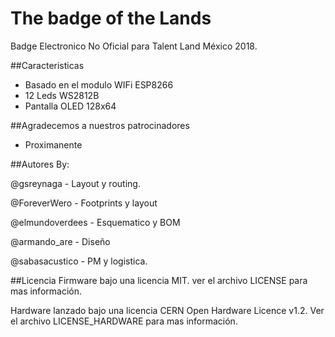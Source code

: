 # The badge of the Lands
Badge Electronico No Oficial para Talent Land México 2018.

##Caracteristicas

- Basado en el modulo WIFi ESP8266
- 12 Leds WS2812B
- Pantalla OLED 128x64

##Agradecemos a nuestros patrocinadores
- Proximanente
 
##Autores
By:

@gsreynaga      - Layout y routing.

@ForeverWero    - Footprints y layout

@elmundoverdees - Esquematico y BOM

@armando_are    - Diseño

@sabasacustico  - PM y logistica.
 
##Licencia
Firmware bajo una licencia MIT. ver el archivo LICENSE para mas información.

Hardware lanzado bajo una licencia CERN Open Hardware Licence v1.2. Ver el archivo LICENSE_HARDWARE para mas información.